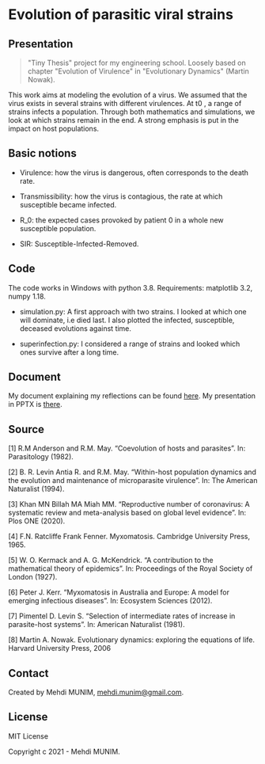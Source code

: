 # Evolution of parasitic viral strains

## Presentation

> "Tiny Thesis" project for my engineering school. Loosely based on chapter "Evolution of Virulence" in "Evolutionary Dynamics" (Martin Nowak).

This work aims at modeling the evolution of a virus. We assumed that the virus exists in several strains with different virulences. At t0 , a range of strains infects a population. Through both mathematics and simulations, we look at which strains remain in the end. A strong emphasis is put in the impact on host populations.  

## Basic notions

* Virulence: how the virus is dangerous, often corresponds to the death rate.

* Transmissibility: how the virus is contagious, the rate at which susceptible became infected.

* R_0: the expected cases provoked by patient 0 in a whole new susceptible population. 

* SIR: Susceptible-Infected-Removed.
 
## Code

The code works in Windows with python 3.8. Requirements: matplotlib 3.2, numpy 1.18.

- simulation.py: A first approach with two strains. I looked at which one will dominate, i.e died last. I also plotted the infected, susceptible, deceased evolutions against time.

- superinfection.py: I considered a range of strains and looked which ones survive after a long time. 

## Document

My document explaining my reflections can be found [here](documents/Mehdi%20MUNIM%20Tiny%20Thesis.pdf). My presentation in PPTX is [there](documents/MUNIM.pptx).

## Source

[1] R.M Anderson and R.M. May. “Coevolution of hosts and parasites”. In: Parasitology (1982).

[2] B. R. Levin Antia R. and R.M. May. “Within-host population dynamics and the evolution and maintenance of microparasite virulence”. In: The American Naturalist (1994).

[3] Khan MN Billah MA Miah MM. “Reproductive number of coronavirus: A systematic
review and meta-analysis based on global level evidence”. In: Plos ONE (2020).

[4] F.N. Ratcliffe Frank Fenner. Myxomatosis. Cambridge University Press, 1965.

[5] W. O. Kermack and A. G. McKendrick. “A contribution to the mathematical theory of epidemics”. In: Proceedings of the Royal Society of London (1927).

[6] Peter J. Kerr. “Myxomatosis in Australia and Europe: A model for emerging infectious diseases”. In: Ecosystem Sciences (2012).

[7] Pimentel D. Levin S. “Selection of intermediate rates of increase in parasite-host systems”. In: American Naturalist (1981).

[8] Martin A. Nowak. Evolutionary dynamics: exploring the equations of life. Harvard University Press, 2006

## Contact

Created by Mehdi MUNIM, mehdi.munim@gmail.com.

## License

MIT License 

Copyright c 2021 - Mehdi MUNIM.
